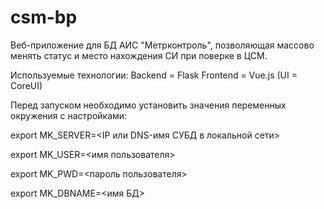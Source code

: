 # csm-bp

Веб-приложение для БД АИС "Метрконтроль", позволяющая массово менять статус и место нахождения СИ при поверке в ЦСМ.

Используемые технологии:
Backend = Flask
Frontend = Vue.js (UI = CoreUI)

Перед запуском необходимо установить значения переменных окружения с настройками:

export MK_SERVER=<IP или DNS-имя СУБД в локальной сети>

export MK_USER=<имя пользователя>

export MK_PWD=<пароль пользователя>

export MK_DBNAME=<имя БД>

